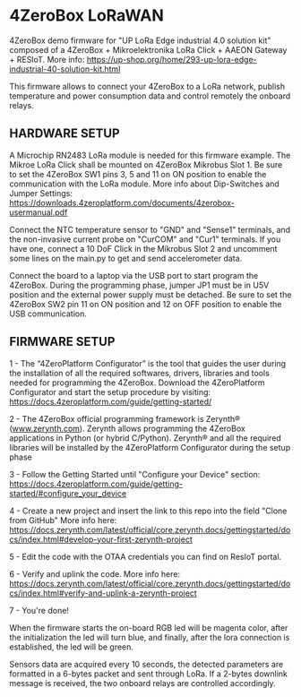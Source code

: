 4ZeroBox LoRaWAN
========

4ZeroBox demo firmware for "UP LoRa Edge industrial 4.0 solution kit" composed of a 4ZeroBox + Mikroelektronika LoRa Click + AAEON Gateway + RESIoT. More info: https://up-shop.org/home/293-up-lora-edge-industrial-40-solution-kit.html

This firmware allows to connect your 4ZeroBox to a LoRa network, publish temperature and power consumption data and control remotely the onboard relays.

HARDWARE SETUP
--------

A Microchip RN2483 LoRa module is needed for this firmware example. The Mikroe LoRa Click shall be mounted on 4ZeroBox Mikrobus Slot 1. Be sure to set the 4ZeroBox SW1 pins 3, 5 and 11 on ON position to enable the communication with the LoRa module.
More info about Dip-Switches and Jumper Settings: https://downloads.4zeroplatform.com/documents/4zerobox-usermanual.pdf 

Connect the NTC temperature sensor to "GND" and "Sense1" terminals, and the non-invasive current probe on "CurCOM" and "Cur1" terminals. If you have one, connect a 10 DoF Click in the Mikrobus Slot 2 and uncomment some lines on the main.py to get and send accelerometer data.

Connect the board to a laptop via the USB port to start program the 4ZeroBox. During the programming phase, jumper JP1 must be in U5V position and the external power supply must be detached. Be sure to set the 4ZeroBox SW2 pin 11 on ON position and 12 on OFF position to enable the USB communication. 

FIRMWARE SETUP
--------

1 - The “4ZeroPlatform Configurator” is the tool that guides the user during the installation of all the
required softwares, drivers, libraries and tools needed for programming the 4ZeroBox. 
Download the 4ZeroPlatform Configurator and start the setup procedure by visiting:
https://docs.4zeroplatform.com/guide/getting-started/

2 - The 4ZeroBox official programming framework is Zerynth® (www.zerynth.com). Zerynth allows
programming the 4ZeroBox applications in Python (or hybrid C/Python). Zerynth® and all the required libraries will be installed by the 4ZeroPlatform Configurator during the setup phase

3 - Follow the Getting Started until "Configure your Device" section: https://docs.4zeroplatform.com/guide/getting-started/#configure_your_device

4 - Create a new project and insert the link to this repo into the field "Clone from GitHub"
More info here: https://docs.zerynth.com/latest/official/core.zerynth.docs/gettingstarted/docs/index.html#develop-your-first-zerynth-project

5 - Edit the code with the OTAA credentials you can find on ResIoT portal.

6 - Verify and uplink the code. More info here: https://docs.zerynth.com/latest/official/core.zerynth.docs/gettingstarted/docs/index.html#verify-and-uplink-a-zerynth-project

7 - You're done! 

When the firmware starts the on-board RGB led will be magenta color, after the initialization the led will turn blue, and finally, after the lora connection is established, the led will be green.

Sensors data are acquired every 10 seconds, the detected parameters are formatted in a 6-bytes packet and sent through LoRa. If a 2-bytes downlink message is received, the two onboard relays are controlled accordingly.